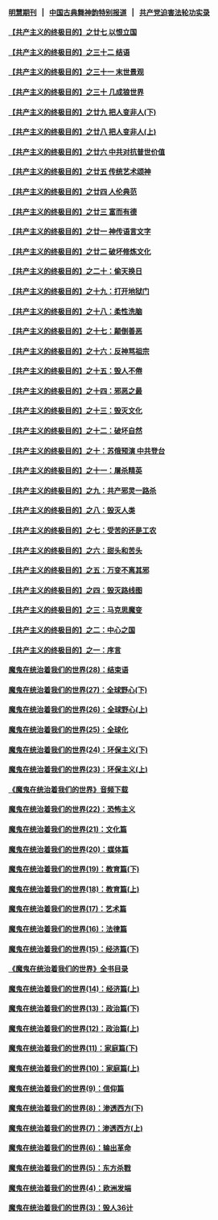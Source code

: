 #### [明慧期刊](https://github.com/gfw-breaker/mh-qikan) &nbsp;&nbsp;|&nbsp;&nbsp; [中国古典舞神韵特别报道](https://github.com/gfw-breaker/mh-news/blob/master/shenyun.md?t=07090135) &nbsp;&nbsp;|&nbsp;&nbsp; [共产党迫害法轮功实录](https://github.com/gfw-breaker/mh-news/blob/master/README.md?t=07090135)  

#### [【共产主义的终极目的】之廿七 以恨立国](../pages/nsc422/n11336944.md?t=07090135) 

#### [【共产主义的终极目的】之三十二 结语](../pages/nsc422/n11360535.md?t=07090135) 

#### [【共产主义的终极目的】之三十一 末世景观](../pages/nsc422/n11351129.md?t=07090135) 

#### [【共产主义的终极目的】之三十 几成狼世界](../pages/nsc422/n11348280.md?t=07090135) 

#### [【共产主义的终极目的】之廿九 把人变非人(下)](../pages/nsc422/n11344140.md?t=07090135) 

#### [【共产主义的终极目的】之廿八 把人变非人(上)](../pages/nsc422/n11340492.md?t=07090135) 

#### [【共产主义的终极目的】之廿六 中共对抗普世价值](../pages/nsc422/n11324785.md?t=07090135) 

#### [【共产主义的终极目的】之廿五 传统艺术颂神](../pages/nsc422/n11296396.md?t=07090135) 

#### [【共产主义的终极目的】之廿四 人伦典范](../pages/nsc422/n11296397.md?t=07090135) 

#### [【共产主义的终极目的】之廿三 富而有德](../pages/nsc422/n11283598.md?t=07090135) 

#### [【共产主义的终极目的】之廿一 神传语言文字](../pages/nsc422/n11263265.md?t=07090135) 

#### [【共产主义的终极目的】之廿二 破坏修炼文化](../pages/nsc422/n11245728.md?t=07090135) 

#### [【共产主义的终极目的】之二十：偷天换日](../pages/nsc422/n11238846.md?t=07090135) 

#### [【共产主义的终极目的】之十九：打开地狱门](../pages/nsc422/n11206376.md?t=07090135) 

#### [【共产主义的终极目的】之十八：柔性洗脑](../pages/nsc422/n11199994.md?t=07090135) 

#### [【共产主义的终极目的】之十七：颠倒善恶](../pages/nsc422/n11179782.md?t=07090135) 

#### [【共产主义的终极目的】之十六：反神骂祖宗](../pages/nsc422/n11166798.md?t=07090135) 

#### [【共产主义的终极目的】之十五：毁人不倦](../pages/nsc422/n11166792.md?t=07090135) 

#### [【共产主义的终极目的】之十四：邪恶之最](../pages/nsc422/n11150249.md?t=07090135) 

#### [【共产主义的终极目的】之十三：毁灭文化](../pages/nsc422/n11135227.md?t=07090135) 

#### [【共产主义的终极目的】之十二：破坏自然](../pages/nsc422/n11135214.md?t=07090135) 

#### [【共产主义的终极目的】之十：苏俄预演 中共登台](../pages/nsc422/n11118424.md?t=07090135) 

#### [【共产主义的终极目的】之十一：屠杀精英](../pages/nsc422/n11118442.md?t=07090135) 

#### [【共产主义的终极目的】之九：共产邪灵一路杀](../pages/nsc422/n11114139.md?t=07090135) 

#### [【共产主义的终极目的】之八：毁灭人类](../pages/nsc422/n11108503.md?t=07090135) 

#### [【共产主义的终极目的】之七：受苦的还是工农](../pages/nsc422/n11101809.md?t=07090135) 

#### [【共产主义的终极目的】之六：甜头和苦头](../pages/nsc422/n11096971.md?t=07090135) 

#### [【共产主义的终极目的】之五：万变不离其邪](../pages/nsc422/n11091285.md?t=07090135) 

#### [【共产主义的终极目的】之四：毁灭路线图](../pages/nsc422/n11086284.md?t=07090135) 

#### [【共产主义的终极目的】之三：马克思魔变](../pages/nsc422/n11061941.md?t=07090135) 

#### [【共产主义的终极目的】之二：中心之国](../pages/nsc422/n11047728.md?t=07090135) 

#### [【共产主义的终极目的】之一：序言](../pages/nsc422/n11086077.md?t=07090135) 

#### [魔鬼在统治着我们的世界(28)：结束语](../pages/nsc422/n10936246.md?t=07090135) 

#### [魔鬼在统治着我们的世界(27)：全球野心(下)](../pages/nsc422/n10928319.md?t=07090135) 

#### [魔鬼在统治着我们的世界(26)：全球野心(上)](../pages/nsc422/n10900318.md?t=07090135) 

#### [魔鬼在统治着我们的世界(25)：全球化](../pages/nsc422/n10788205.md?t=07090135) 

#### [魔鬼在统治着我们的世界(24)：环保主义(下)](../pages/nsc422/n10695307.md?t=07090135) 

#### [魔鬼在统治着我们的世界(23)：环保主义(上)](../pages/nsc422/n10688613.md?t=07090135) 

#### [《魔鬼在统治着我们的世界》音频下载](../pages/nsc422/n10635553.md?t=07090135) 

#### [魔鬼在统治着我们的世界(22)：恐怖主义](../pages/nsc422/n10614727.md?t=07090135) 

#### [魔鬼在统治着我们的世界(21)：文化篇](../pages/nsc422/n10597706.md?t=07090135) 

#### [魔鬼在统治着我们的世界(20)：媒体篇](../pages/nsc422/n10586579.md?t=07090135) 

#### [魔鬼在统治着我们的世界(19)：教育篇(下)](../pages/nsc422/n10564808.md?t=07090135) 

#### [魔鬼在统治着我们的世界(18)：教育篇(上)](../pages/nsc422/n10526970.md?t=07090135) 

#### [魔鬼在统治着我们的世界(17)：艺术篇](../pages/nsc422/n10499093.md?t=07090135) 

#### [魔鬼在统治着我们的世界(16)：法律篇](../pages/nsc422/n10485969.md?t=07090135) 

#### [魔鬼在统治着我们的世界(15)：经济篇(下)](../pages/nsc422/n10469975.md?t=07090135) 

#### [《魔鬼在统治着我们的世界》全书目录](../pages/nsc422/n10464261.md?t=07090135) 

#### [魔鬼在统治着我们的世界(14)：经济篇(上)](../pages/nsc422/n10457370.md?t=07090135) 

#### [魔鬼在统治着我们的世界(13)：政治篇(下)](../pages/nsc422/n10448270.md?t=07090135) 

#### [魔鬼在统治着我们的世界(12)：政治篇(上)](../pages/nsc422/n10444576.md?t=07090135) 

#### [魔鬼在统治着我们的世界(11)：家庭篇(下)](../pages/nsc422/n10440961.md?t=07090135) 

#### [魔鬼在统治着我们的世界(10)：家庭篇(上)](../pages/nsc422/n10435448.md?t=07090135) 

#### [魔鬼在统治着我们的世界(9)：信仰篇](../pages/nsc422/n10432159.md?t=07090135) 

#### [魔鬼在统治着我们的世界(8)：渗透西方(下)](../pages/nsc422/n10429603.md?t=07090135) 

#### [魔鬼在统治着我们的世界(7)：渗透西方(上)](../pages/nsc422/n10426013.md?t=07090135) 

#### [魔鬼在统治着我们的世界(6)：输出革命](../pages/nsc422/n10421536.md?t=07090135) 

#### [魔鬼在统治着我们的世界(5)：东方杀戮](../pages/nsc422/n10417707.md?t=07090135) 

#### [魔鬼在统治着我们的世界(4)：欧洲发端](../pages/nsc422/n10414890.md?t=07090135) 

#### [魔鬼在统治着我们的世界(3)：毁人36计](../pages/nsc422/n10411583.md?t=07090135) 

